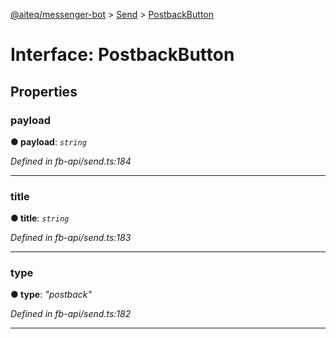 [@aiteq/messenger-bot](../README.md) > [Send](../modules/send.md) > [PostbackButton](../interfaces/send.postbackbutton.md)



# Interface: PostbackButton


## Properties
<a id="payload"></a>

###  payload

**●  payload**:  *`string`* 

*Defined in fb-api/send.ts:184*





___

<a id="title"></a>

###  title

**●  title**:  *`string`* 

*Defined in fb-api/send.ts:183*





___

<a id="type"></a>

###  type

**●  type**:  *"postback"* 

*Defined in fb-api/send.ts:182*





___


